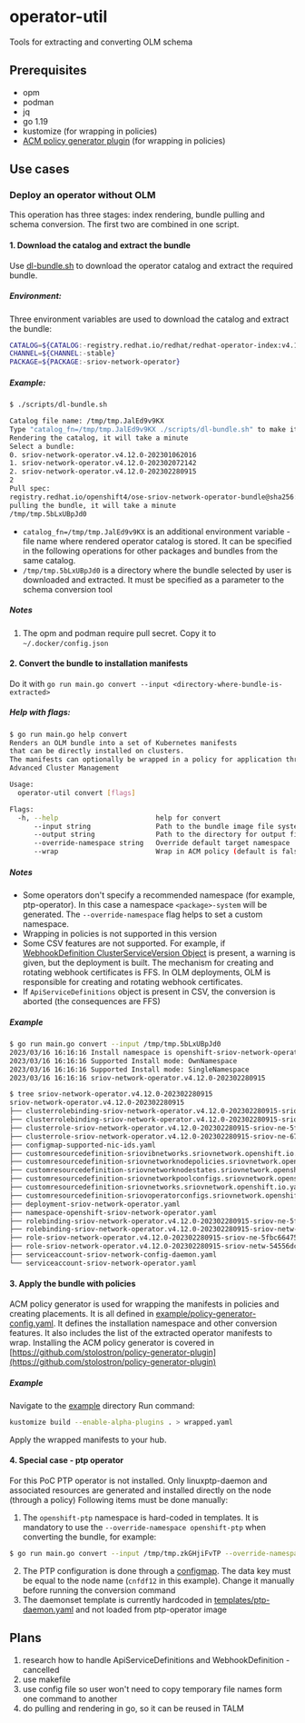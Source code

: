 # operator-util
Tools for extracting and converting OLM schema
## Prerequisites
- opm
- podman
- jq
- go 1.19
- kustomize (for wrapping in policies)
- [ACM policy generator plugin](https://github.com/stolostron/policy-generator-plugin) (for wrapping in policies)
## Use cases
### Deploy an operator without OLM
This operation has three stages: index rendering, bundle pulling and schema conversion. The first two are combined in one script.
#### 1. Download the catalog and extract the bundle
Use [dl-bundle.sh](scripts/dl-bundle.sh) to download the operator catalog and extract the required bundle.
##### Environment:
Three environment variables are used to download the catalog and extract the bundle:
```bash
CATALOG=${CATALOG:-registry.redhat.io/redhat/redhat-operator-index:v4.12}
CHANNEL=${CHANNEL:-stable}
PACKAGE=${PACKAGE:-sriov-network-operator}
```
##### Example:
```bash
$ ./scripts/dl-bundle.sh

Catalog file name: /tmp/tmp.JalEd9v9KX
Type "catalog_fn=/tmp/tmp.JalEd9v9KX ./scripts/dl-bundle.sh" to make it faster next time
Rendering the catalog, it will take a minute
Select a bundle: 
0. sriov-network-operator.v4.12.0-202301062016
1. sriov-network-operator.v4.12.0-202302072142
2. sriov-network-operator.v4.12.0-202302280915
2
Pull spec:
registry.redhat.io/openshift4/ose-sriov-network-operator-bundle@sha256:1f5c3db3ed3a774847f35ec7cc6f65f58d788e3ce6070b301df04ed96ee53b16
pulling the bundle, it will take a minute
/tmp/tmp.5bLxUBpJd0
```
- `catalog_fn=/tmp/tmp.JalEd9v9KX` is an additional environment variable - file name where rendered operator catalog is stored. It can be specified in the following operations for other packages and bundles from the same catalog.
- `/tmp/tmp.5bLxUBpJd0` is a directory where the bundle selected by user is downloaded and extracted. It must be specified as a parameter to the schema conversion tool

##### Notes
1. The opm and podman require pull secret. Copy it to `~/.docker/config.json`

#### 2. Convert the bundle to installation manifests
Do it with `go run main.go convert --input <directory-where-bundle-is-extracted>`
##### Help with flags:
```bash
$ go run main.go help convert
Renders an OLM bundle into a set of Kubernetes manifests
that can be directly installed on clusters.
The manifests can optionally be wrapped in a policy for application through 
Advanced Cluster Management

Usage:
  operator-util convert [flags]

Flags:
  -h, --help                        help for convert
      --input string                Path to the bundle image file system
      --output string               Path to the directory for output files (if omitted, a directory will be created at cwd)
      --override-namespace string   Override default target namespace
      --wrap                        Wrap in ACM policy (default is false)
```
##### Notes
- Some operators don't specify a recommended namespace (for example, ptp-operator). In this case a namespace `<package>-system` will be generated. The `--override-namespace` flag helps to set a custom namespace.
- Wrapping in policies is not supported in this version
- Some CSV features are not supported. For example, if [WebhookDefinition ClusterServiceVersion Object](https://olm.operatorframework.io/docs/advanced-tasks/adding-admission-and-conversion-webhooks/#the-webhookdefinition-clusterserviceversion-object) is present, a warning is given, but the deployment is built. The mechanism for creating and rotating webhook certificates is FFS. In OLM deployments, OLM is responsible for creating and rotating webhook certificates.
- If `ApiServiceDefinitions` object is present in CSV, the conversion is aborted (the consequences are FFS) 
##### Example
```bash
$ go run main.go convert --input /tmp/tmp.5bLxUBpJd0
2023/03/16 16:16:16 Install namespace is openshift-sriov-network-operator
2023/03/16 16:16:16 Supported Install mode: OwnNamespace
2023/03/16 16:16:16 Supported Install mode: SingleNamespace
2023/03/16 16:16:16 sriov-network-operator.v4.12.0-202302280915

$ tree sriov-network-operator.v4.12.0-202302280915
sriov-network-operator.v4.12.0-202302280915
├── clusterrolebinding-sriov-network-operator.v4.12.0-202302280915-sriov-ne-5f666cfbdf.yaml
├── clusterrolebinding-sriov-network-operator.v4.12.0-202302280915-sriov-ne-67f66855c9.yaml
├── clusterrole-sriov-network-operator.v4.12.0-202302280915-sriov-ne-5f666cfbdf.yaml
├── clusterrole-sriov-network-operator.v4.12.0-202302280915-sriov-ne-67f66855c9.yaml
├── configmap-supported-nic-ids.yaml
├── customresourcedefinition-sriovibnetworks.sriovnetwork.openshift.io.yaml
├── customresourcedefinition-sriovnetworknodepolicies.sriovnetwork.openshift.io.yaml
├── customresourcedefinition-sriovnetworknodestates.sriovnetwork.openshift.io.yaml
├── customresourcedefinition-sriovnetworkpoolconfigs.sriovnetwork.openshift.io.yaml
├── customresourcedefinition-sriovnetworks.sriovnetwork.openshift.io.yaml
├── customresourcedefinition-sriovoperatorconfigs.sriovnetwork.openshift.io.yaml
├── deployment-sriov-network-operator.yaml
├── namespace-openshift-sriov-network-operator.yaml
├── rolebinding-sriov-network-operator.v4.12.0-202302280915-sriov-ne-5fbc664758.yaml
├── rolebinding-sriov-network-operator.v4.12.0-202302280915-sriov-netw-54556dcd.yaml
├── role-sriov-network-operator.v4.12.0-202302280915-sriov-ne-5fbc664758.yaml
├── role-sriov-network-operator.v4.12.0-202302280915-sriov-netw-54556dcd.yaml
├── serviceaccount-sriov-network-config-daemon.yaml
└── serviceaccount-sriov-network-operator.yaml
```
#### 3. Apply the bundle with policies
ACM policy generator is used for wrapping the manifests in policies and creating placements.
It is all defined in [example/policy-generator-config.yaml](example/policy-generator-config.yaml). It defines the installation namespace and other conversion features. It also includes the list of the extracted operator manifests to wrap.
Installing the ACM policy generator is covered in [https://github.com/stolostron/policy-generator-plugin](https://github.com/stolostron/policy-generator-plugin)

##### Example
Navigate to the [example](example) directory
Run command:
```bash
kustomize build --enable-alpha-plugins . > wrapped.yaml
```
Apply the wrapped manifests to your hub.

#### 4. Special case - ptp operator
For this PoC PTP operator is not installed. Only linuxptp-daemon and associated resources are generated and installed
directly on the node (through a policy)
Following items must be done manually:
1. The `openshift-ptp` namespace is hard-coded in templates. It is mandatory to use the `--override-namespace openshift-ptp` when converting the bundle, for example:
```bash
$ go run main.go convert --input /tmp/tmp.zkGHjiFvTP --override-namespace openshift-ptp
```
2. The PTP configuration is done through a [configmap](templates/ptp-configmap.yaml). The data key must be equal to the node name (`cnfdf12` in this example). Change it manually before running the conversion command
3. The daemonset template is currently hardcoded in [templates/ptp-daemon.yaml](templates/ptp-daemon.yaml) and not loaded from ptp-operator image


## Plans
1. research how to handle ApiServiceDefinitions and WebhookDefinition - cancelled
1. use makefile
1. use config file so user won't need to copy temporary file names form one command to another
1. do pulling and rendering in go, so it can be reused in TALM


